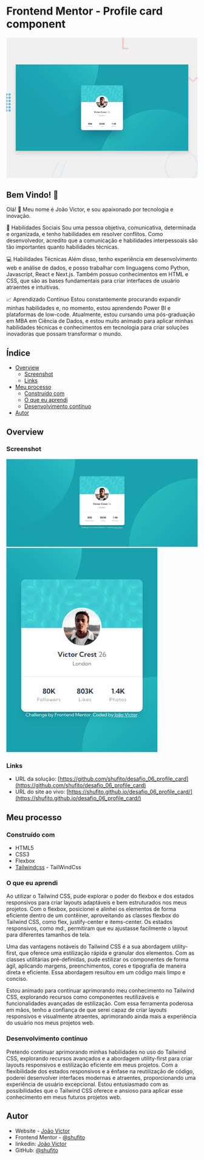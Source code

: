 # Frontend Mentor - Profile card component

![Design preview for the Profile card component coding challenge](./design/desktop-preview.jpg)

## Bem Vindo! 👋

Olá! 👋 Meu nome é João Victor, e sou apaixonado por tecnologia e inovação.

🤝 Habilidades Sociais
Sou uma pessoa objetiva, comunicativa, determinada e organizada, e tenho habilidades em resolver conflitos. Como desenvolvedor, acredito que a comunicação e habilidades interpessoais são tão importantes quanto habilidades técnicas.

💻 Habilidades Técnicas
Além disso, tenho experiência em desenvolvimento web e análise de dados, e posso trabalhar com linguagens como Python, Javascript, React e Next.js. Também possuo conhecimentos em HTML e CSS, que são as bases fundamentais para criar interfaces de usuário atraentes e intuitivas.

📈 Aprendizado Contínuo
Estou constantemente procurando expandir minhas habilidades e, no momento, estou aprendendo Power BI e plataformas de low-code. Atualmente, estou cursando uma pós-graduação em MBA em Ciência de Dados, e estou muito animado para aplicar minhas habilidades técnicas e conhecimentos em tecnologia para criar soluções inovadoras que possam transformar o mundo.

## Índice

- [Overview](#overview)
  - [Screenshot](#screenshot)
  - [Links](#links)
- [Meu processo](#meu-processo)
  - [Construído com](#construído-com)
  - [O que eu aprendi](#o-que-eu-aprendi)
  - [Desenvolvimento contínuo](#desenvolvimento-contínuo)
- [Autor](#autor)

## Overview

### Screenshot

![Design preview  for desktop Profile card component coding challenge](./design/screenshot-desktop.png)
![Design preview  for mobile Profile card component coding challenge](./design/screenshot-mobile.png)

### Links

- URL da solução: [https://github.com/shufito/desafio_06_profile_card](https://github.com/shufito/desafio_06_profile_card)
- URL do site ao vivo: [https://shufito.github.io/desafio_06_profile_card/](https://shufito.github.io/desafio_06_profile_card/)

## Meu processo

### Construído com

- HTML5
- CSS3
- Flexbox
- [Tailwindcss](https://tailwindcss.com/) - TailWindCss

### O que eu aprendi

Ao utilizar o Tailwind CSS, pude explorar o poder do flexbox e dos estados responsivos para criar layouts adaptáveis e bem estruturados nos meus projetos. Com o flexbox, posicionei e alinhei os elementos de forma eficiente dentro de um contêiner, aproveitando as classes flexbox do Tailwind CSS, como flex, justify-center e items-center. Os estados responsivos, como md:, permitiram que eu ajustasse facilmente o layout para diferentes tamanhos de tela.

Uma das vantagens notáveis do Tailwind CSS é a sua abordagem utility-first, que oferece uma estilização rápida e granular dos elementos. Com as classes utilitárias pré-definidas, pude estilizar os componentes de forma ágil, aplicando margens, preenchimentos, cores e tipografia de maneira direta e eficiente. Essa abordagem resultou em um código mais limpo e conciso.

Estou animado para continuar aprimorando meu conhecimento no Tailwind CSS, explorando recursos como componentes reutilizáveis e funcionalidades avançadas de estilização. Com essa ferramenta poderosa em mãos, tenho a confiança de que serei capaz de criar layouts responsivos e visualmente atraentes, aprimorando ainda mais a experiência do usuário nos meus projetos web.

### Desenvolvimento contínuo

Pretendo continuar aprimorando minhas habilidades no uso do Tailwind CSS, explorando recursos avançados e a abordagem utility-first para criar layouts responsivos e estilização eficiente em meus projetos. Com a flexibilidade dos estados responsivos e a ênfase na reutilização de código, poderei desenvolver interfaces modernas e atraentes, proporcionando uma experiência de usuário excepcional. Estou entusiasmado com as possibilidades que o Tailwind CSS oferece e ansioso para aplicar esse conhecimento em meus futuros projetos web.

## Autor

- Website - [João Victor](https://shufito.github.io/)
- Frontend Mentor - [@shufito](https://www.frontendmentor.io/profile/shufito)
- linkedin: [João Victor](https://www.linkedin.com/in/jo%C3%A3o-victor-silva-profissional/)
- GitHub: [@shufito](https://github.com/shufito)
